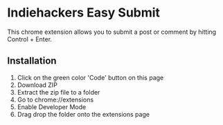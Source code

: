 # Indiehackers Easy Submit

This chrome extension allows you to submit a post or comment by hitting Control + Enter.

## Installation

1. Click on the green color 'Code' button on this page
2. Download ZIP
3. Extract the zip file to a folder
4. Go to chrome://extensions
5. Enable Developer Mode
6. Drag drop the folder onto the extensions page
